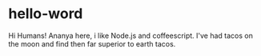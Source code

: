 # hello-word
Hi Humans!
Ananya here, i like Node.js and coffeescript.
I've had tacos on the moon and find then far superior to earth tacos.
